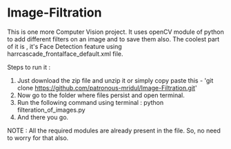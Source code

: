 # Image-Filtration

This is one more Computer Vision project.
It uses openCV module of python to add different filters on an image and to save them also.
The coolest part of it is , it's Face Detection feature using harrcascade_frontalface_default.xml file.

Steps to run it :

1. Just download the zip file and unzip it or simply copy paste this -  'git clone https://github.com/patronous-mridul/Image-Filtration.git'
2. Now go to the folder where files persist and open terminal.
3. Run the following command using terminal : python filteration_of_images.py
4. And there you go.

NOTE : All the required modules are already present in the file. So, no need to worry for that also.
